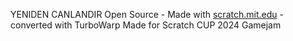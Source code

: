 YENIDEN CANLANDIR
  Open Source - Made with [scratch.mit.edu](https://scratch.mit.edu) - converted with TurboWarp
  Made for Scratch CUP 2024 Gamejam
